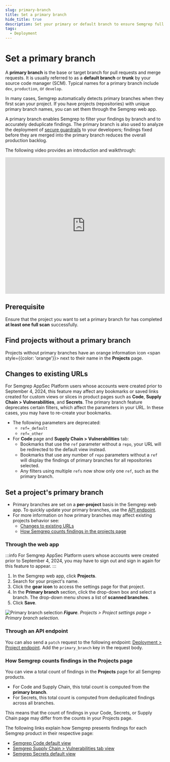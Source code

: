 ```yaml
---
slug: primary-branch
title: Set a primary branch
hide_title: true
description: Set your primary or default branch to ensure Semgrep full scans display accurate counts and deduplicated findings.
tags:
  - Deployment
---
```


# Set a primary branch

A **primary branch** is the base or target branch for pull requests and merge requests. It is usually referred to as a **default branch** or **trunk** by your source code manager (SCM). Typical names for a primary branch include `dev`, `production`, or `develop`.

In many cases, Semgrep automatically detects primary branches when they first scan your project. If you have projects (repositories) with unique primary branch names, you can set them through the Semgrep web app.

A primary branch enables Semgrep to filter your findings by branch and to accurately deduplicate findings. The primary branch is also used to analyze the deployment of [secure guardrails](/secure-guardrails/secure-guardrails-in-semgrep) to your developers; findings fixed before they are merged into the primary branch reduces the overall production backlog.

The following video provides an introduction and walkthrough:

<iframe class="yt_embed" width="100%" height="432px" src="https://www.youtube.com/embed/gUjiVXLqK70" frameborder="0" allowfullscreen></iframe>

## Prerequisite

Ensure that the project you want to set a primary branch for has completed **at least one full scan** successfully.

## Find projects without a primary branch

Projects without primary branches have an orange information icon <span style={{color: 'orange'}}> <i class="fa-solid fa-circle-exclamation"></i></span> next to their name in the **Projects** page.

## Changes to existing URLs

For Semgrep AppSec Platform users whose accounts were created prior to September 4, 2024, this feature may affect any bookmarks or saved links created for custom views or slices in product pages such as **Code**, **Supply Chain > Vulnerabilities**, and **Secrets**. The primary branch feature deprecates certain filters, which affect the parameters in your URL. In these cases, you may have to re-create your bookmarks.

- The following parameters are deprecated:
  - `ref=_default`
  - `ref=_other`
- For **Code** page and **Supply Chain > Vulnerabilities** tab:
  - Bookmarks that use the `ref` parameter without a `repo`, your URL will be redirected to the default view instead.
  - Bookmarks that use any number of `repo` parameters without a `ref` will display the findings of primary branches for all repositories selected.
  - Any filters using multiple `refs` now show only one `ref`, such as the primary branch.

## Set a project's primary branch

- Primary branches are set on a **per-project** basis in the Semgrep web app. To quickly update your primary branches, use the [API endpoint](#through-an-api-endpoint).
- For more information on how primary branches may affect existing projects behavior see:
  - [Changes to existing URLs](#changes-to-existing-urls)
  - [How Semgrep counts findings in the projects page](/deployment/primary-branch#how-semgrep-counts-findings-in-the-projects-page)

### Through the web app

:::info
For Semgrep AppSec Platform users whose accounts were created prior to September 4, 2024, you may have to sign out and sign in again for this feature to appear.
:::

1. In the Semgrep web app, click **Projects**.
1. Search for your project's name.
1. Click the **<i class="fa-solid fa-gear"></i> gear icon** to access the settings page for that project.
1. In the **Primary branch** section, click the drop-down box and select a branch. The drop-down menu shows a list of **scanned branches**.
1. Click **Save**.

![Primary branch selection](/img/primary-branch.png#sm-width)
_**Figure**. Projects > Project <i class="fa-solid fa-gear"></i> settings page > Primary branch selection._

### Through an API endpoint

You can also send a `patch` request to the following endpoint: [Deployment > Project endpoint](https://semgrep.dev/api/v1/docs/#tag/Project/operation/semgrep_app.saas.handlers.repository.openapi_patch_project). Add the `primary_branch` key in the request body.

### How Semgrep counts findings in the Projects page

You can view a total count of findings in the **Projects** page for all Semgrep products.

- For Code and Supply Chain, this total count is computed from the **primary branch**.
- For Secrets, this total count is computed from deduplicated findings across all branches.

This means that the count of findings in your Code, Secrets, or Supply Chain page may differ from the counts in your Projects page.

The following links explain how Semgrep presents findings for each Semgrep product in their respective page:

- [Semgrep Code default view](/docs/semgrep-code/findings#default-page-view)
- [Semgrep Supply Chain > Vulnerabilities tab view](/semgrep-supply-chain/triage-and-remediation)
- [Semgrep Secrets default view](/semgrep-secrets/view-triage#default-secrets-page-view-and-branch-logic)
